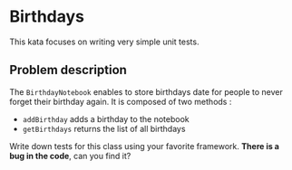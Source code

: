# Birthdays

This kata focuses on writing very simple unit tests.

## Problem description

The `BirthdayNotebook` enables to store birthdays date for people to never forget their birthday again. It is composed of two methods :

- `addBirthday` adds a birthday to the notebook
- `getBirthdays` returns the list of all birthdays

Write down tests for this class using your favorite framework. **There is a bug in the code**, can you find it?
